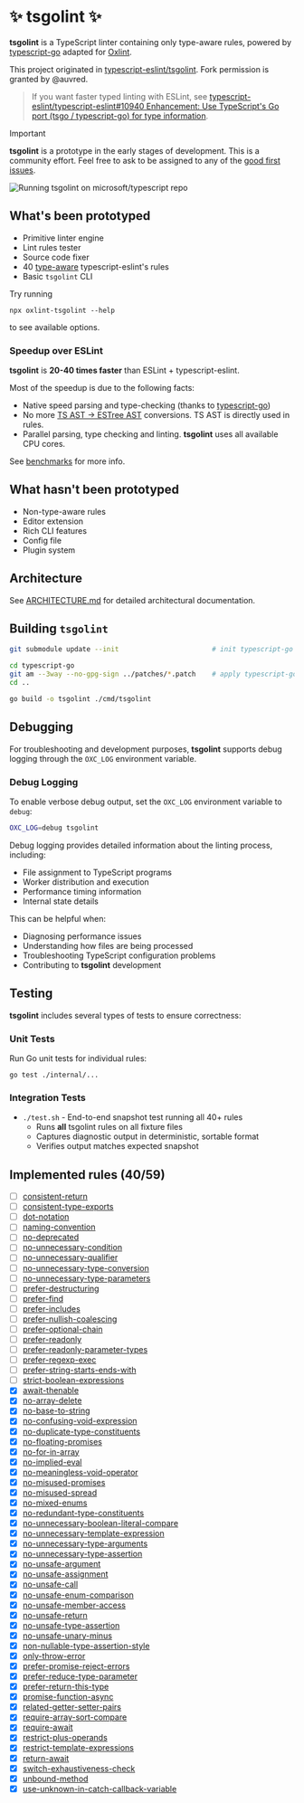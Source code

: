 # ✨ tsgolint ✨

**tsgolint** is a TypeScript linter containing only type-aware rules, powered by [typescript-go](https://github.com/microsoft/typescript-go) adapted for [Oxlint](https://oxc.rs/docs/guide/usage/linter.html).

This project originated in [typescript-eslint/tsgolint](https://github.com/typescript-eslint/tsgolint). Fork permission is granted by @auvred.

> If you want faster typed linting with ESLint, see [typescript-eslint/typescript-eslint#10940 Enhancement: Use TypeScript's Go port (tsgo / typescript-go) for type information](https://github.com/typescript-eslint/typescript-eslint/issues/10940).

> [!IMPORTANT]
> **tsgolint** is a prototype in the early stages of development.
> This is a community effort. Feel free to ask to be assigned to any of the [good first issues](https://github.com/oxc-project/tsgolint/contribute).

![Running tsgolint on microsoft/typescript repo](./docs/record.gif)

## What's been prototyped

- Primitive linter engine
- Lint rules tester
- Source code fixer
- 40 [type-aware](https://typescript-eslint.io/blog/typed-linting) typescript-eslint's rules
- Basic `tsgolint` CLI

Try running

```shell
npx oxlint-tsgolint --help
```

to see available options.

### Speedup over ESLint

**tsgolint** is **20-40 times faster** than ESLint + typescript-eslint.

Most of the speedup is due to the following facts:

- Native speed parsing and type-checking (thanks to [typescript-go](https://github.com/microsoft/typescript-go))
- No more [TS AST -> ESTree AST](https://typescript-eslint.io/blog/asts-and-typescript-eslint/#ast-formats) conversions. TS AST is directly used in rules.
- Parallel parsing, type checking and linting. **tsgolint** uses all available CPU cores.

See [benchmarks](./benchmarks/README.md) for more info.

## What hasn't been prototyped

- Non-type-aware rules
- Editor extension
- Rich CLI features
- Config file
- Plugin system

## Architecture

See [ARCHITECTURE.md](./ARCHITECTURE.md) for detailed architectural documentation.

## Building `tsgolint`

```bash
git submodule update --init                       # init typescript-go submodule

cd typescript-go
git am --3way --no-gpg-sign ../patches/*.patch    # apply typescript-go patches
cd ..

go build -o tsgolint ./cmd/tsgolint
```

## Debugging

For troubleshooting and development purposes, **tsgolint** supports debug logging through the `OXC_LOG` environment variable.

### Debug Logging

To enable verbose debug output, set the `OXC_LOG` environment variable to `debug`:

```bash
OXC_LOG=debug tsgolint
```

Debug logging provides detailed information about the linting process, including:
- File assignment to TypeScript programs
- Worker distribution and execution
- Performance timing information
- Internal state details

This can be helpful when:
- Diagnosing performance issues
- Understanding how files are being processed
- Troubleshooting TypeScript configuration problems
- Contributing to **tsgolint** development

## Testing

**tsgolint** includes several types of tests to ensure correctness:

### Unit Tests

Run Go unit tests for individual rules:
```shell
go test ./internal/...
```

### Integration Tests

- `./test.sh` - End-to-end snapshot test running all 40+ rules
  - Runs **all** tsgolint rules on all fixture files
  - Captures diagnostic output in deterministic, sortable format
  - Verifies output matches expected snapshot

## Implemented rules (40/59)

- [ ] [consistent-return](https://typescript-eslint.io/rules/consistent-return)
- [ ] [consistent-type-exports](https://typescript-eslint.io/rules/consistent-type-exports)
- [ ] [dot-notation](https://typescript-eslint.io/rules/dot-notation)
- [ ] [naming-convention](https://typescript-eslint.io/rules/naming-convention)
- [ ] [no-deprecated](https://typescript-eslint.io/rules/no-deprecated)
- [ ] [no-unnecessary-condition](https://typescript-eslint.io/rules/no-unnecessary-condition)
- [ ] [no-unnecessary-qualifier](https://typescript-eslint.io/rules/no-unnecessary-qualifier)
- [ ] [no-unnecessary-type-conversion](https://typescript-eslint.io/rules/no-unnecessary-type-conversion)
- [ ] [no-unnecessary-type-parameters](https://typescript-eslint.io/rules/no-unnecessary-type-parameters)
- [ ] [prefer-destructuring](https://typescript-eslint.io/rules/prefer-destructuring)
- [ ] [prefer-find](https://typescript-eslint.io/rules/prefer-find)
- [ ] [prefer-includes](https://typescript-eslint.io/rules/prefer-includes)
- [ ] [prefer-nullish-coalescing](https://typescript-eslint.io/rules/prefer-nullish-coalescing)
- [ ] [prefer-optional-chain](https://typescript-eslint.io/rules/prefer-optional-chain)
- [ ] [prefer-readonly](https://typescript-eslint.io/rules/prefer-readonly)
- [ ] [prefer-readonly-parameter-types](https://typescript-eslint.io/rules/prefer-readonly-parameter-types)
- [ ] [prefer-regexp-exec](https://typescript-eslint.io/rules/prefer-regexp-exec)
- [ ] [prefer-string-starts-ends-with](https://typescript-eslint.io/rules/prefer-string-starts-ends-with)
- [ ] [strict-boolean-expressions](https://typescript-eslint.io/rules/strict-boolean-expressions)
- [x] [await-thenable](https://typescript-eslint.io/rules/await-thenable)
- [x] [no-array-delete](https://typescript-eslint.io/rules/no-array-delete)
- [x] [no-base-to-string](https://typescript-eslint.io/rules/no-base-to-string)
- [x] [no-confusing-void-expression](https://typescript-eslint.io/rules/no-confusing-void-expression)
- [x] [no-duplicate-type-constituents](https://typescript-eslint.io/rules/no-duplicate-type-constituents)
- [x] [no-floating-promises](https://typescript-eslint.io/rules/no-floating-promises)
- [x] [no-for-in-array](https://typescript-eslint.io/rules/no-for-in-array)
- [x] [no-implied-eval](https://typescript-eslint.io/rules/no-implied-eval)
- [x] [no-meaningless-void-operator](https://typescript-eslint.io/rules/no-meaningless-void-operator)
- [x] [no-misused-promises](https://typescript-eslint.io/rules/no-misused-promises)
- [x] [no-misused-spread](https://typescript-eslint.io/rules/no-misused-spread)
- [x] [no-mixed-enums](https://typescript-eslint.io/rules/no-mixed-enums)
- [x] [no-redundant-type-constituents](https://typescript-eslint.io/rules/no-redundant-type-constituents)
- [x] [no-unnecessary-boolean-literal-compare](https://typescript-eslint.io/rules/no-unnecessary-boolean-literal-compare)
- [x] [no-unnecessary-template-expression](https://typescript-eslint.io/rules/no-unnecessary-template-expression)
- [x] [no-unnecessary-type-arguments](https://typescript-eslint.io/rules/no-unnecessary-type-arguments)
- [x] [no-unnecessary-type-assertion](https://typescript-eslint.io/rules/no-unnecessary-type-assertion)
- [x] [no-unsafe-argument](https://typescript-eslint.io/rules/no-unsafe-argument)
- [x] [no-unsafe-assignment](https://typescript-eslint.io/rules/no-unsafe-assignment)
- [x] [no-unsafe-call](https://typescript-eslint.io/rules/no-unsafe-call)
- [x] [no-unsafe-enum-comparison](https://typescript-eslint.io/rules/no-unsafe-enum-comparison)
- [x] [no-unsafe-member-access](https://typescript-eslint.io/rules/no-unsafe-member-access)
- [x] [no-unsafe-return](https://typescript-eslint.io/rules/no-unsafe-return)
- [x] [no-unsafe-type-assertion](https://typescript-eslint.io/rules/no-unsafe-type-assertion)
- [x] [no-unsafe-unary-minus](https://typescript-eslint.io/rules/no-unsafe-unary-minus)
- [x] [non-nullable-type-assertion-style](https://typescript-eslint.io/rules/non-nullable-type-assertion-style)
- [x] [only-throw-error](https://typescript-eslint.io/rules/only-throw-error)
- [x] [prefer-promise-reject-errors](https://typescript-eslint.io/rules/prefer-promise-reject-errors)
- [x] [prefer-reduce-type-parameter](https://typescript-eslint.io/rules/prefer-reduce-type-parameter)
- [x] [prefer-return-this-type](https://typescript-eslint.io/rules/prefer-return-this-type)
- [x] [promise-function-async](https://typescript-eslint.io/rules/promise-function-async)
- [x] [related-getter-setter-pairs](https://typescript-eslint.io/rules/related-getter-setter-pairs)
- [x] [require-array-sort-compare](https://typescript-eslint.io/rules/require-array-sort-compare)
- [x] [require-await](https://typescript-eslint.io/rules/require-await)
- [x] [restrict-plus-operands](https://typescript-eslint.io/rules/restrict-plus-operands)
- [x] [restrict-template-expressions](https://typescript-eslint.io/rules/restrict-template-expressions)
- [x] [return-await](https://typescript-eslint.io/rules/return-await)
- [x] [switch-exhaustiveness-check](https://typescript-eslint.io/rules/switch-exhaustiveness-check)
- [x] [unbound-method](https://typescript-eslint.io/rules/unbound-method)
- [x] [use-unknown-in-catch-callback-variable](https://typescript-eslint.io/rules/use-unknown-in-catch-callback-variable)
